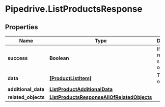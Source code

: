 # Pipedrive.ListProductsResponse

## Properties

Name | Type | Description | Notes
------------ | ------------- | ------------- | -------------
**success** | **Boolean** | If the response is successful or not | [optional] 
**data** | [**[ProductListItem]**](ProductListItem.md) | The array of products | [optional] 
**additional_data** | [**ListProductAdditionalData**](ListProductAdditionalData.md) |  | [optional] 
**related_objects** | [**ListProductsResponseAllOfRelatedObjects**](ListProductsResponseAllOfRelatedObjects.md) |  | [optional] 


